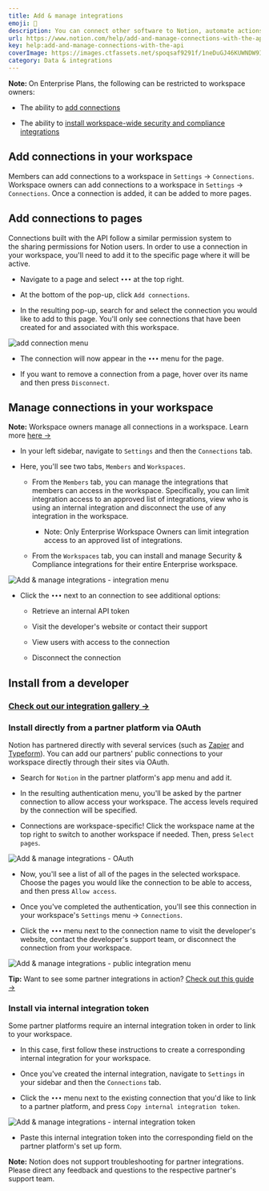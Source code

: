 ```yaml
---
title: Add & manage integrations
emoji: 🤖
description: You can connect other software to Notion, automate actions within your workspace, and access connections built by our partners 🤖
url: https://www.notion.com/help/add-and-manage-connections-with-the-api
key: help:add-and-manage-connections-with-the-api
coverImage: https://images.ctfassets.net/spoqsaf9291f/1neDuGJ46KUWNDW9IDoar3/768bd7ba261f18fbd755110a7b732bb5/Add___manage_integrations_with_the_API_-_hero.png
category: Data & integrations
---
```


**Note:&#x20;**&#x4F;n Enterprise Plans, the following can be restricted to workspace owners:

* The ability to [add connections](https://www.notion.com/help/add-and-manage-connections-with-the-api#enterprise-connection-settings)

* The ability to [install workspace-wide security and compliance integrations](https://www.notion.com/help/add-security-and-compliance-integrations)

## Add connections in your workspace

Members can add connections to a workspace in `Settings` → `Connections`. Workspace owners can add connections to a workspace in `Settings` → `Connections`. Once a connection is added, it can be added to more pages.

## Add connections to pages

Connections built with the API follow a similar permission system to the sharing permissions for Notion users. In order to use a connection in your workspace, you'll need to add it to the specific page where it will be active.

* Navigate to a page and select `•••` at the top right.

* At the bottom of the pop-up, click `Add connections`.

* In the resulting pop-up, search for and select the connection you would like to add to this page. You'll only see connections that have been created for and associated with this workspace.

![add connection menu](https://images.ctfassets.net/spoqsaf9291f/7zzSpPbv4zLVJBfFFSW5dU/23b05f9414fd0aa964b36205cc3b55ec/add_connections_to_pages.png)

* The connection will now appear in the `•••` menu for the page.

* If you want to remove a connection from a page, hover over its name and then press `Disconnect`.

## Manage connections in your workspace

**Note:** Workspace owners manage all connections in a workspace. <!-- -->Learn more [here →](https://www.notion.com/help/enterprise-connection-settings)

* In your left sidebar, navigate to `Settings` and then the `Connections` tab.

* Here, you'll see two tabs, `Members` and `Workspaces`.

  * From the `Members` tab, you can manage the integrations that members can access in the workspace. Specifically, you can limit integration access to an approved list of integrations, view who is using an internal integration and disconnect the use of any integration in the workspace.

    * Note: Only Enterprise Workspace Owners can limit integration access to an approved list of integrations.

  * From the `Workspaces` tab, you can install and manage Security & Compliance integrations for their entire Enterprise workspace.

![Add & manage integrations - integration menu](https://images.ctfassets.net/spoqsaf9291f/4o8nQj3zUQeC4cAw0idh0v/e068d8fbb27c219490085ec64d859b00/Integration_-_Share_3.png)

* Click the `•••` next to an connection to see additional options:

  * Retrieve an internal API token

  * Visit the developer's website or contact their support

  * View users with access to the connection

  * Disconnect the connection

## Install from a developer

### [Check out our integration gallery →](https://www.notion.com/integrations/all)

### Install directly from a partner platform via OAuth

Notion has partnered directly with several services (such as [Zapier](https://www.notion.com/integrations/zapier) and [Typeform](https://www.notion.com/integrations/typeform)). You can add our partners' public connections to your workspace directly through their sites via OAuth.

* Search for `Notion` in the partner platform's app menu and add it.

* In the resulting authentication menu, you'll be asked by the partner connection to allow access your workspace. The access levels required by the connection will be specified.

* Connections are workspace-specific! Click the workspace name at the top right to switch to another workspace if needed. Then, press `Select pages`.

![Add & manage integrations - OAuth](https://images.ctfassets.net/spoqsaf9291f/6MsEvgRLe5IrVKITLG1fQN/4626b76d1ddd630c1059f125d7346341/OAuth.png)

* Now, you'll see a list of all of the pages in the selected workspace. Choose the pages you would like the connection to be able to access, and then press `Allow access`.

* Once you've completed the authentication, you'll see this connection in your workspace's `Settings` menu → `Connections`.

* Click the `•••` menu next to the connection name to visit the developer's website, contact the developer's support team, or disconnect the connection from your workspace.

![Add & manage integrations - public integration menu](https://images.ctfassets.net/spoqsaf9291f/2ij6nANbGgyau3YlzfAHoa/04de0f513c6ba2f64d87b638c2a40512/Integration_Menu_-_Public.png)

**Tip:** Want to see some partner integrations in action? [Check out this guide →](https://www.notion.com/help/guides/visual-link-previews-streamline-collaboration)

### Install via internal integration token

Some partner platforms require an internal integration token in order to link to your workspace.

* In this case, first follow these instructions to create a corresponding internal integration for your workspace.

* Once you've created the internal integration, navigate to `Settings` in your sidebar and then the `Connections` tab.

* Click the `•••` menu next to the existing connection that you'd like to link to a partner platform, and press `Copy internal integration token`.

![Add & manage integrations - internal integration token](https://images.ctfassets.net/spoqsaf9291f/1EdzyxZuVOL043FzByZb62/d955d0171a63a62e6181831ce716416e/Integration_menu_-_Token.png)

* Paste this internal integration token into the corresponding field on the partner platform's set up form.

**Note:** Notion does not support troubleshooting for partner integrations. Please direct any feedback and questions to the respective partner's support team.
